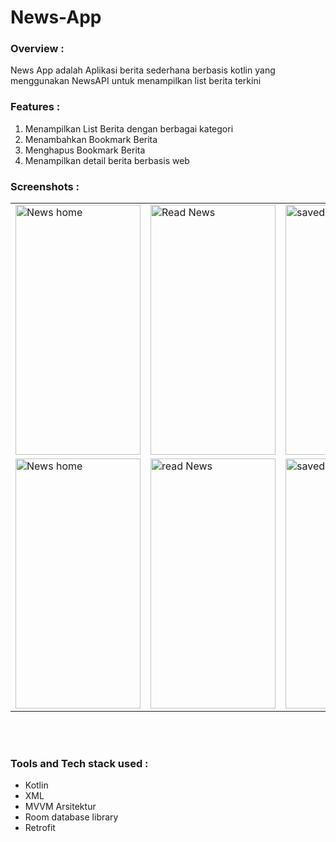 # News-App 

### Overview :
News App adalah Aplikasi berita sederhana berbasis kotlin yang menggunakan NewsAPI untuk menampilkan list berita terkini 

### Features :
1. Menampilkan List Berita dengan berbagai kategori
2. Menambahkan Bookmark Berita 
3. Menghapus Bookmark Berita
4. Menampilkan detail berita berbasis web 

 ### Screenshots : 
 
 <table align="center">
  <tr>
    <td><img src="https://github.com/Raj-m01/News-App/blob/master/screenshots/mainactivity.jpeg" alt="News home" style="width:200px;height:400px;"></td>
    <td><img src="https://github.com/Raj-m01/News-App/blob/master/screenshots/read%20news%20activity.jpeg" alt="Read News" style="width:200px;height:400px;"></td>
    <td><img src="https://github.com/Raj-m01/News-App/blob/master/screenshots/saved%20news%20activity.jpeg" alt="saved" style="width:200px;height:400px;"></td>
  </tr>
  
  <tr>
    <td><img src="https://github.com/Raj-m01/News-App/blob/master/screenshots/home.jpeg" alt="News home" style="width:200px;height:400px;"></td>
    <td><img src="https://github.com/Raj-m01/News-App/blob/master/screenshots/browse.jpeg" alt="read News" style="width:200px;height:400px;"></td>
    <td><img src="https://github.com/Raj-m01/News-App/blob/master/screenshots/saved.jpeg" alt="saved news" style="width:200px;height:400px;"></td>
  </tr>
   
</table><br><br>

### Tools and Tech stack used : 

 * Kotlin
 * XML
 * MVVM Arsitektur
 * Room database library
 * Retrofit
   

